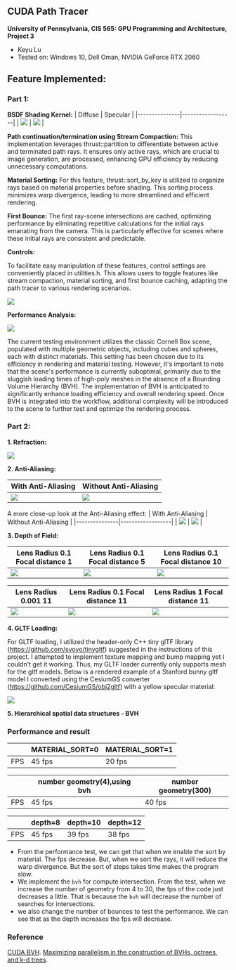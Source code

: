## CUDA Path Tracer

**University of Pennsylvania, CIS 565: GPU Programming and Architecture, Project 3**

* Keyu Lu
* Tested on: Windows 10, Dell Oman, NVIDIA GeForce RTX 2060

## Feature Implemented:

### Part 1:

**BSDF Shading Kernel:** 
| Diffuse | Specular | 
|---------------|------------------|
| ![](https://github.com/uluyek/Project3-CUDA-Path-Tracer/blob/main/img/BRDF%20Diffuse%20Demo.jpg) | ![](https://github.com/uluyek/Project3-CUDA-Path-Tracer/blob/main/img/Perfectly%20specular-reflective%20Demo.jpg) |

**Path continuation/termination using Stream Compaction:**
This implementation leverages thrust::partition to differentiate between active and terminated path rays. It ensures only active rays, which are crucial to image generation, are processed, enhancing GPU efficiency by reducing unnecessary computations.

**Material Sorting:**
For this feature, thrust::sort_by_key is utilized to organize rays based on material properties before shading. This sorting process minimizes warp divergence, leading to more streamlined and efficient rendering.

**First Bounce:**
The first ray-scene intersections are cached, optimizing performance by eliminating repetitive calculations for the initial rays emanating from the camera. This is particularly effective for scenes where these initial rays are consistent and predictable.

**Controls:**

To facilitate easy manipulation of these features, control settings are conveniently placed in utilities.h. This allows users to toggle features like stream compaction, material sorting, and first bounce caching, adapting the path tracer to various rendering scenarios.

![](https://github.com/uluyek/Project3-CUDA-Path-Tracer/blob/main/img/controls2.jpg)

**Performance Analysis:**

![](https://github.com/uluyek/Project3-CUDA-Path-Tracer/blob/main/img/performance%20analysis.jpg)

The current testing environment utilizes the classic Cornell Box scene, populated with multiple geometric objects, including cubes and spheres, each with distinct materials. This setting has been chosen due to its efficiency in rendering and material testing. However, it's important to note that the scene's performance is currently suboptimal, primarily due to the sluggish loading times of high-poly meshes in the absence of a Bounding Volume Hierarchy (BVH). The implementation of BVH is anticipated to significantly enhance loading efficiency and overall rendering speed. Once BVH is integrated into the workflow, additional complexity will be introduced to the scene to further test and optimize the rendering process.

### Part 2: 
**1. Refraction:** 

![](https://github.com/uluyek/Project3-CUDA-Path-Tracer/blob/main/img/Refraction%20Demo.jpg)

**2. Anti-Aliasing:** 

| With Anti-Aliasing | Without Anti-Aliasing | 
|---------------|------------------|
| ![](https://github.com/uluyek/Project3-CUDA-Path-Tracer/blob/main/img/anti%20aliasing%20on.jpg) | ![](https://github.com/uluyek/Project3-CUDA-Path-Tracer/blob/main/img/anti%20aliasing%20off.jpg) |

A more close-up look at the Anti-Aliasing effect:
| With Anti-Aliasing | Without Anti-Aliasing | 
|---------------|------------------|
| ![](https://github.com/uluyek/Project3-CUDA-Path-Tracer/blob/main/img/on%20detail%20true.jpg) | ![](https://github.com/uluyek/Project3-CUDA-Path-Tracer/blob/main/img/on%20detail.jpg) |


**3. Depth of Field:**

| Lens Radius 0.1 Focal distance 1 | Lens Radius 0.1 Focal distance 5 | Lens Radius 0.1 Focal distance 10 |  
|---------------|------------------|------------------|
| ![](https://github.com/uluyek/Project3-CUDA-Path-Tracer/blob/main/img/dof%200.1%201.jpg) | ![](https://github.com/uluyek/Project3-CUDA-Path-Tracer/blob/main/img/dof%200.1%205.jpg) | ![](https://github.com/uluyek/Project3-CUDA-Path-Tracer/blob/main/img/dof%200.1%2010.jpg) |

| Lens Radius 0.001 11 | Lens Radius 0.1 Focal distance 11 | Lens Radius 1 Focal distance 11 |  
|---------------|------------------|------------------|
| ![](https://github.com/uluyek/Project3-CUDA-Path-Tracer/blob/main/img/dof%200.001%2011.jpg) | ![](https://github.com/uluyek/Project3-CUDA-Path-Tracer/blob/main/img/dof%200.1%2011.jpg) | ![](https://github.com/uluyek/Project3-CUDA-Path-Tracer/blob/main/img/dop%201%2011%20demo.jpg) |

**4. GLTF Loading:** 

For GLTF loading, I utilized the header-only C++ tiny glTF library (https://github.com/syoyo/tinygltf) suggested in the instructions of this project. I attempted to implement texture mapping and bump mapping yet I couldn't get it working. Thus, my GLTF loader currently only supports mesh for the gltf models. Below is a rendered example of a Stanford bunny gltf model I converted using the CesiumGS converter (https://github.com/CesiumGS/obj2gltf) with a yellow specular material:

![](https://github.com/uluyek/Project3-CUDA-Path-Tracer/blob/main/img/gltf%20loader.jpg)

**5. Hierarchical spatial data structures - BVH**


### Performance and result

|  | MATERIAL_SORT=0 | MATERIAL_SORT=1 |
|--|--|--|
| FPS | 45 fps | 20 fps |

|  | number geometry(4),using bvh | number geometry(300)|
|--|--|--|
| FPS | 45 fps | 40 fps |

|  | depth=8 | depth=10| depth=12|
|--|--|--|--|
| FPS | 45 fps | 39 fps | 38 fps|

 - From the performance test, we can get that when we enable the sort by material. The fps decrease. But, when we sort the rays, it will reduce the warp divergence. But the sort of steps takes time makes the program slow.
 - We implement the `bvh` for compute intersection. From the test, when we increase the number of geometry from 4 to 30, the fps of the code just decreases a little. That is because the `bvh` will decrease the number of searches for intersections.
 - we also change the number of bounces to test the performance. We can see that as the depth increases the fps will decrease.

### Reference
[CUDA BVH](https://github.com/vchoutas/torch-mesh-isect/blob/85b30177821a1527e3fe62fcf8ce65262d7c1879/src/bvh_cuda_op.cu).
[Maximizing parallelism in the construction of BVHs, octrees, and k-d trees](https://dl.acm.org/citation.cfm?id=2383801).




